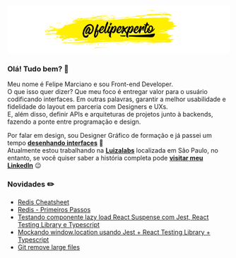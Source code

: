 ![felipexperto-logo](https://github.com/felipexperto/felipexperto/blob/master/github-felipexperto-logo.png?raw=true)

### Olá! Tudo bem? 👋

Meu nome é Felipe Marciano e sou Front-end Developer.  
O que isso quer dizer? Que meu foco é entregar valor para o usuário codificando interfaces. 
Em outras palavras, garantir a melhor usabilidade e fidelidade do layout em parceria com Designers e UXs.  
E, além disso, definir APIs e arquiteturas de projetos junto à backends, fazendo a ponte entre programação e design.

Por falar em design, sou Designer Gráfico de formação e já passei um tempo **[desenhando interfaces](https://www.behance.net/felipexperto/)** 👀  
Atualmente estou trabalhando na **[Luizalabs](https://medium.com/luizalabs)** localizada em São Paulo, no entanto, se você quiser saber a história completa pode **[visitar meu LinkedIn](https://www.linkedin.com/in/felipexperto/)** 😉

### Novidades ✏️
<!-- BLOG:START -->
- [Redis Cheatsheet](https://www.fx.dev.br/redis-cheatsheet/)
- [Redis - Primeiros Passos](https://www.fx.dev.br/redis-primeiros-passos/)
- [Testando componente lazy load React Suspense com Jest, React Testing Library e Typescript](https://www.fx.dev.br/jest-test-lazy-load-react-typescript-component/)
- [Mockando window.location usando Jest + React Testing Library + Typescript](https://www.fx.dev.br/mock-window-location-jest-rtl-typescript/)
- [Git remove large files](https://www.fx.dev.br/git-remove-large-files/)
<!-- BLOG:END -->

<!--
**felipexperto/felipexperto** is a ✨ _special_ ✨ repository because its `README.md` (this file) appears on your GitHub profile.

Here are some ideas to get you started:

- 🔭 I’m currently working on ...
- 🌱 I’m currently learning ...
- 👯 I’m looking to collaborate on ...
- 🤔 I’m looking for help with ...
- 💬 Ask me about ...
- 📫 How to reach me: ...
- 😄 Pronouns: ...
- ⚡ Fun fact: ...
-->
